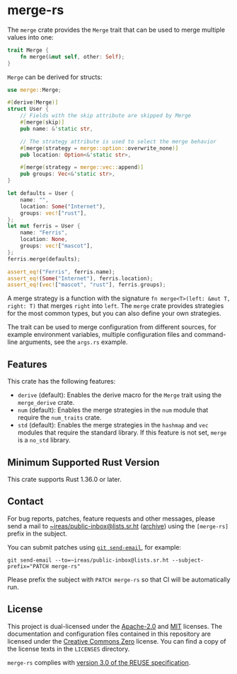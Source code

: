 <!---
Copyright (C) 2020 Robin Krahl <robin.krahl@ireas.org>
SPDX-License-Identifier: CC0-1.0
-->

# merge-rs

The `merge` crate provides the `Merge` trait that can be used to merge multiple
values into one:

```rust
trait Merge {
    fn merge(&mut self, other: Self);
}
```

`Merge` can be derived for structs:

<!-- should be kept in sync with examples/user.rs -->
```rust
use merge::Merge;

#[derive(Merge)]
struct User {
    // Fields with the skip attribute are skipped by Merge
    #[merge(skip)]
    pub name: &'static str,

    // The strategy attribute is used to select the merge behavior
    #[merge(strategy = merge::option::overwrite_none)]
    pub location: Option<&'static str>,

    #[merge(strategy = merge::vec::append)]
    pub groups: Vec<&'static str>,
}

let defaults = User {
    name: "",
    location: Some("Internet"),
    groups: vec!["rust"],
};
let mut ferris = User {
    name: "Ferris",
    location: None,
    groups: vec!["mascot"],
};
ferris.merge(defaults);

assert_eq!("Ferris", ferris.name);
assert_eq!(Some("Internet"), ferris.location);
assert_eq!(vec!["mascot", "rust"], ferris.groups);
```

A merge strategy is a function with the signature `fn merge<T>(left: &mut T,
right: T)` that merges `right` into `left`.  The `merge` crate provides
strategies for the most common types, but you can also define your own
strategies.

The trait can be used to merge configuration from different sources, for
example environment variables, multiple configuration files and command-line
arguments, see the `args.rs` example.

## Features

This crate has the following features:

- `derive` (default):  Enables the derive macro for the `Merge` trait using the
  `merge_derive` crate.
- `num` (default): Enables the merge strategies in the `num` module that
  require the `num_traits` crate.
- `std` (default): Enables the merge strategies in the `hashmap` and `vec`
  modules that require the standard library.  If this feature is not set,
  `merge` is a `no_std` library.

## Minimum Supported Rust Version

This crate supports Rust 1.36.0 or later.

## Contact

For bug reports, patches, feature requests and other messages, please send a
mail to [~ireas/public-inbox@lists.sr.ht][] ([archive][]) using the
`[merge-rs]` prefix in the subject.

You can submit patches using [`git send-email`][], for example:
```
git send-email --to=~ireas/public-inbox@lists.sr.ht --subject-prefix="PATCH merge-rs"
```
Please prefix the subject with `PATCH merge-rs` so that CI will be
automatically run.

## License

This project is dual-licensed under the [Apache-2.0][] and [MIT][] licenses.
The documentation and configuration files contained in this repository are
licensed under the [Creative Commons Zero][CC0] license.  You can find a copy
of the license texts in the `LICENSES` directory.

`merge-rs` complies with [version 3.0 of the REUSE specification][reuse].

[~ireas/public-inbox@lists.sr.ht]: mailto:~ireas/public-inbox@lists.sr.ht
[`git send-email`]: https://git-send-email.io
[archive]: https://lists.sr.ht/~ireas/public-inbox
[Apache-2.0]: https://opensource.org/licenses/Apache-2.0
[MIT]: https://opensource.org/licenses/MIT
[CC0]: https://creativecommons.org/publicdomain/zero/1.0/
[reuse]: https://reuse.software/practices/3.0/
